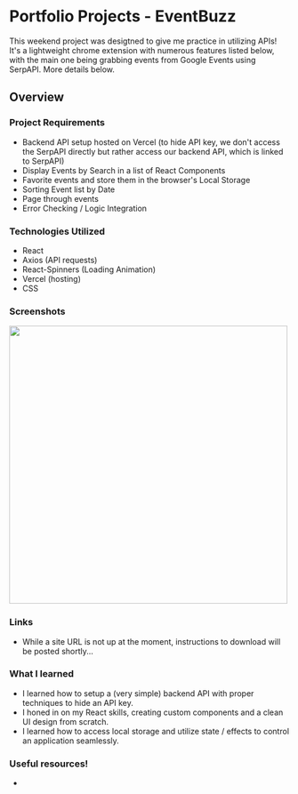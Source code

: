 # Portfolio Projects - EventBuzz

This weekend project was desigtned to give me practice in utilizing APIs! It's a lightweight chrome extension with numerous features listed below, with the main one being grabbing events from Google Events using SerpAPI. More details below. 

## Overview

### Project Requirements

- Backend API setup hosted on Vercel (to hide API key, we don't access the SerpAPI directly but rather access our backend API, which is linked to SerpAPI)
- Display Events by Search in a list of React Components
- Favorite events and store them in the browser's Local Storage
- Sorting Event list by Date
- Page through events
- Error Checking / Logic Integration

### Technologies Utilized

- React
- Axios (API requests)
- React-Spinners (Loading Animation)
- Vercel (hosting)
- CSS 

### Screenshots

<img src="https://github.com/sddiaz/Portfolio/assets/101738608/4745d92b-b1d0-47cb-b719-d5bfe96ca3dc" height="500">

### Links 

* While a site URL is not up at the moment, instructions to download will be posted shortly...

### What I learned

- I learned how to setup a (very simple) backend API with proper techniques to hide an API key. 
- I honed in on my React skills, creating custom components and a clean UI design from scratch. 
- I learned how to access local storage and utilize state / effects to control an application seamlessly.


### Useful resources!
- 

